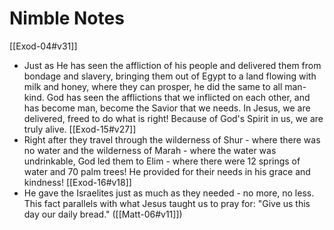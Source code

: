 # Nimble Notes
[[Exod-04#v31]]
- Just as He has seen the affliction of his people and delivered them from bondage and slavery, bringing them out of Egypt to a land flowing with milk and honey, where they can prosper, he did the same to all man-kind. God has seen the afflictions that we inflicted on each other, and has become man, become the Savior that we needs. In Jesus, we are delivered, freed to do what is right! Because of God's Spirit in us, we are truly alive. 
[[Exod-15#v27]]
- Right after they travel through the wilderness of Shur - where there was no water and the wilderness of Marah - where the water was undrinkable, God led them to Elim - where there were 12 springs of water and 70 palm trees! He provided for their needs in his grace and kindness! 
[[Exod-16#v18]]
- He gave the Israelites just as much as they needed - no more, no less. This fact parallels with what Jesus taught us to pray for: "Give us this day our daily bread." ([[Matt-06#v11]])